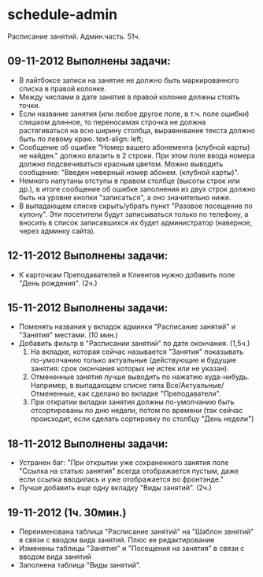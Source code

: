 schedule-admin
==============

Расписание занятий. Админ.часть. 51ч.

09-11-2012 Выполнены задачи:
----------------------------
* В лайтбоксе записи на занятие не должно быть маркированного списка в правой колонке.
* Между числами в дате занятия в правой колонке должны стоять точки.
* Если название занятия (или любое другое поле, в т.ч. поле ошибки) слишком длинное, то переносимая строчка не должна растягиваться на всю ширину столбца, выравнивание текста должно быть по левому краю. text-align: left;
* Сообщение об ошибке "Номер вашего абонемента (клубной карты) не найден." должно влазить в 2 строки. При этом поле ввода номера должно подсвечиваться красным цветом. Можно выводить сообщение: "Введен неверный номер абонем. (клубной карты)".
* Немного напутаны отступы в правом столбце (высоты строк или др.), в итоге сообщение об ошибке заполнения из двух строк должно быть на уровне кнопки "записаться", а оно значительно ниже.
* В выпадающем списке скрыть/убрать пункт "Разовое посещение по купону". Эти посетители будут записываться только по телефону, а вносить в список записавшихся их будет администратор (наверное, через админку сайта).

12-11-2012 Выполнены задачи:
----------------------------
* К карточкам Преподавателей и Клиентов нужно добавить поле "День рождения". (2ч.)
    
15-11-2012 Выполнены задачи:
----------------------------
* Поменять названия у вкладок админки "Расписание занятий" и "Занятия" местами. (10 мин.)
* Добавить фильтр в "Расписании занятий" по дате окончания. (1,5ч.)
    1. На вкладке, которая сейчас называется "Занятия" показывать по-умолчанию только актуальные (действующие и будущие занятия: срок окончания которых не истек или не указан).
    2. Отмененные занятия лучше выводить по нажатию куда-нибудь. Например, в выпадающем списке типа Все/Актуальные/Отмененные, как сделано во вкладке "Преподаватели".
    3. При откратии вкладки занятия должны по-умолчанию быть отсортированы по дню недели, потом по времени (так сейчас происходит, если сделать сортировку по столбцу "День недели")

18-11-2012 Выполнены задачи:
----------------------------
* Устранен баг: "При открытии уже сохраненного занятия поле "Ссылка на статью занятия" всегда отображается пустым, даже если ссылка вводилась и уже отображается во фронтэнде."
* Лучше добавить еще одну вкладку "Виды занятий". (2ч.)

19-11-2012 (1ч. 30мин.)
-----------------------
* Переименована таблица "Расписание занятий" на "Шаблон звнятий" в связи с вводом вида занятий. Плюс ее редактирование
* Изменены таблицы "Занятия" и "Посещения на занятия" в связи с вводом вида занятий
* Заполнена таблица "Виды занятий".